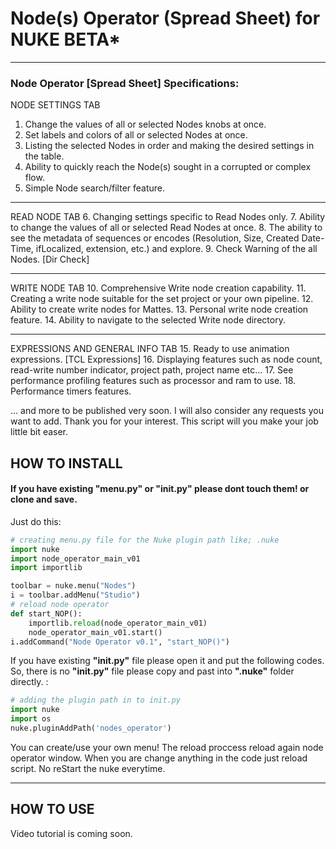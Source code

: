 # Node(s) Operator (Spread Sheet) for NUKE BETA*
___

### Node Operator [Spread Sheet] Specifications:


NODE SETTINGS TAB
1. Change the values of all or selected Nodes knobs at once.
2. Set labels and colors of all or selected Nodes at once.
3. Listing the selected Nodes in order and making the desired settings in the table.
4. Ability to quickly reach the Node(s) sought in a corrupted or complex flow.
5. Simple Node search/filter feature.

----
READ NODE TAB
6. Changing settings specific to Read Nodes only.
7. Ability to change the values of all or selected Read Nodes at once.
8. The ability to see the metadata of sequences or encodes (Resolution, Size, Created Date-Time, ifLocalized, extension, etc.) and explore.
9. Check Warning of the all Nodes. [Dir Check]

----
WRITE NODE TAB
10. Comprehensive Write node creation capability.
11. Creating a write node suitable for the set project or your own pipeline.
12. Ability to create write nodes for Mattes.
13. Personal write node creation feature.
14. Ability to navigate to the selected Write node directory.

-----
EXPRESSIONS AND GENERAL INFO TAB
15. Ready to use animation expressions. [TCL Expressions]
16. Displaying features such as node count, read-write number indicator, project path, project name etc...
17. See performance profiling features such as processor and ram to use.
18. Performance timers features. 

... and more to be published very soon.
I will also consider any requests you want to add.
Thank you for your interest.
This script will you make your job little bit easer. 

HOW TO INSTALL
---
#### If you have existing "menu.py" or "init.py" please dont touch them! or clone and save.

Just do this:

```python
# creating menu.py file for the Nuke plugin path like; .nuke
import nuke
import node_operator_main_v01
import importlib

toolbar = nuke.menu("Nodes")
i = toolbar.addMenu("Studio")
# reload node operator
def start_NOP():
    importlib.reload(node_operator_main_v01)
    node_operator_main_v01.start()
i.addCommand("Node Operator v0.1", "start_NOP()")
```
    
If you have existing **"init.py"** file please open it and put the following codes. So, there is no **"init.py"** file please copy and past into **".nuke"** folder directly. :
```python
# adding the plugin path in to init.py
import nuke
import os
nuke.pluginAddPath('nodes_operator')
```
You can create/use your own menu! 
The reload proccess reload again node operator window. When you are change anything in the code just reload script. No reStart the nuke everytime.
___

HOW TO USE
---
Video tutorial is coming soon.

